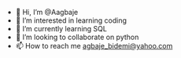 - 👋 Hi, I’m @Aagbaje
- 👀 I’m interested in learning coding
- 🌱 I’m currently learning SQL
- 💞️ I’m looking to collaborate on python
- 📫 How to reach me agbaje_bidemi@yahoo.com
<!---
Aagbaje/Aagbaje is a ✨ special ✨ repository because its `README.md` (this file) appears on your GitHub profile.
You can click the Preview link to take a look at your changes.
--->
